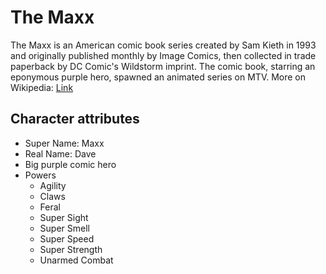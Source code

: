 # The Maxx

The Maxx is an American comic book series created by Sam Kieth in 1993 and originally published monthly by Image Comics, then collected in trade paperback by DC Comic's Wildstorm imprint. 
The comic book, starring an eponymous purple hero, spawned an animated series on MTV.
More on Wikipedia: [Link](https://en.wikipedia.org/wiki/The_Maxx)

## Character attributes

* Super Name: Maxx
* Real Name: Dave
* Big purple comic hero
* Powers
  * Agility
  * Claws
  * Feral
  * Super Sight
  * Super Smell
  * Super Speed
  * Super Strength
  * Unarmed Combat
